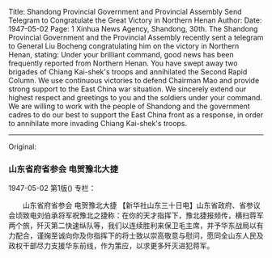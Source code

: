Title: Shandong Provincial Government and Provincial Assembly Send Telegram to Congratulate the Great Victory in Northern Henan
Author:
Date: 1947-05-02
Page: 1
Xinhua News Agency, Shandong, 30th. The Shandong Provincial Government and the Provincial Assembly recently sent a telegram to General Liu Bocheng congratulating him on the victory in Northern Henan, stating: Under your brilliant command, good news has been frequently reported from Northern Henan. You have swept away two brigades of Chiang Kai-shek's troops and annihilated the Second Rapid Column. We use continuous victories to defend Chairman Mao and provide strong support to the East China war situation. We sincerely extend our highest respect and greetings to you and the soldiers under your command. We are willing to work with the people of Shandong and the government cadres to do our best to support the East China front as a response, in order to annihilate more invading Chiang Kai-shek's troops.



<hr /> 

Original: 


### 山东省府省参会  电贺豫北大捷

1947-05-02
第1版()
专栏：

　　山东省府省参会
    电贺豫北大捷
    【新华社山东三十日电】山东省政府、省参议会顷致电刘伯承将军祝豫北之捷称：在你的天才指挥下，豫北捷报频传，横扫蒋军两个旅，歼灭第二快速纵队等，我们以连续胜利来保卫毛主席，并予华东战局以有力配合，谨掬至诚向你及你指挥下的将士致以崇高敬意与慰问，愿同全山东人民及政权干部尽力支援华东前线，作为策应，以求更多歼灭进犯蒋军。
